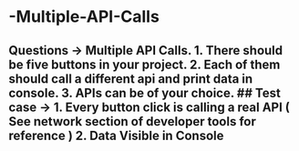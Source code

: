# -Multiple-API-Calls
## Questions → Multiple API Calls.  1. There should be five buttons in your project. 2. Each of them should call a different api and print data in console. 3. APIs can be of your choice.  ## Test case →  1. Every button click is calling a real API ( See network section of developer tools for reference ) 2. Data Visible in Console
